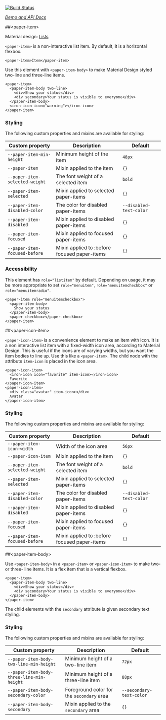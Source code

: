 
<!---

This README is automatically generated from the comments in these files:
paper-item.html  paper-icon-item.html  paper-item-body.html

Edit those files, and our readme bot will duplicate them over here!
Edit this file, and the bot will squash your changes :)

-->

[![Build Status](https://travis-ci.org/PolymerElements/paper-item.svg?branch=master)](https://travis-ci.org/PolymerElements/paper-item)

_[Demo and API Docs](https://elements.polymer-project.org/elements/paper-item)_


##&lt;paper-item&gt;


Material design: [Lists](https://www.google.com/design/spec/components/lists.html)

`<paper-item>` is a non-interactive list item. By default, it is a horizontal flexbox.

    <paper-item>Item</paper-item>

Use this element with `<paper-item-body>` to make Material Design styled two-line and three-line
items.

    <paper-item>
      <paper-item-body two-line>
        <div>Show your status</div>
        <div secondary>Your status is visible to everyone</div>
      </paper-item-body>
      <iron-icon icon="warning"></iron-icon>
    </paper-item>

### Styling

The following custom properties and mixins are available for styling:

Custom property               | Description                                    | Default
------------------------------|------------------------------------------------|----------
`--paper-item-min-height`     | Minimum height of the item                     | `48px`
`--paper-item`                | Mixin applied to the item                      | `{}`
`--paper-item-selected-weight`| The font weight of a selected item             | `bold`
`--paper-item-selected`       | Mixin applied to selected paper-items                | `{}`
`--paper-item-disabled-color` | The color for disabled paper-items             | `--disabled-text-color`
`--paper-item-disabled`       | Mixin applied to disabled paper-items        | `{}`
`--paper-item-focused`        | Mixin applied to focused paper-items         | `{}`
`--paper-item-focused-before` | Mixin applied to :before focused paper-items | `{}`


### Accessibility

This element has `role="listitem"` by default. Depending on usage, it may be more appropriate to set
`role="menuitem"`, `role="menuitemcheckbox"` or `role="menuitemradio"`.

    <paper-item role="menuitemcheckbox">
      <paper-item-body>
        Show your status
      </paper-item-body>
      <paper-checkbox></paper-checkbox>
    </paper-item>



##&lt;paper-icon-item&gt;


`<paper-icon-item>` is a convenience element to make an item with icon. It is a non interactive list
item with a fixed-width icon area, according to Material Design. This is useful if the icons are of
varying widths, but you want the item bodies to line up. Use this like a `<paper-item>`. The child
node with the attribute `item-icon` is placed in the icon area.

    <paper-icon-item>
      <iron-icon icon="favorite" item-icon></iron-icon>
      Favorite
    </paper-icon-item>
    <paper-icon-item>
      <div class="avatar" item-icon></div>
      Avatar
    </paper-icon-item>

### Styling

The following custom properties and mixins are available for styling:

Custom property               | Description                                    | Default
------------------------------|------------------------------------------------|----------
`--paper-item-icon-width`     | Width of the icon area                         | `56px`
`--paper-icon-item`           | Mixin applied to the item                      | `{}`
`--paper-item-selected-weight`| The font weight of a selected item             | `bold`
`--paper-item-selected`       | Mixin applied to selected paper-items                | `{}`
`--paper-item-disabled-color` | The color for disabled paper-items             | `--disabled-text-color`
`--paper-item-disabled`       | Mixin applied to disabled paper-items        | `{}`
`--paper-item-focused`        | Mixin applied to focused paper-items         | `{}`
`--paper-item-focused-before` | Mixin applied to :before focused paper-items | `{}`



##&lt;paper-item-body&gt;


Use `<paper-item-body>` in a `<paper-item>` or `<paper-icon-item>` to make two- or
three- line items. It is a flex item that is a vertical flexbox.

    <paper-item>
      <paper-item-body two-line>
        <div>Show your status</div>
        <div secondary>Your status is visible to everyone</div>
      </paper-item-body>
    </paper-item>

The child elements with the `secondary` attribute is given secondary text styling.

### Styling

The following custom properties and mixins are available for styling:

Custom property | Description | Default
----------------|-------------|----------
`--paper-item-body-two-line-min-height`   | Minimum height of a two-line item          | `72px`
`--paper-item-body-three-line-min-height` | Minimum height of a three-line item        | `88px`
`--paper-item-body-secondary-color`       | Foreground color for the `secondary` area  | `--secondary-text-color`
`--paper-item-body-secondary`             | Mixin applied to the `secondary` area      | `{}`


